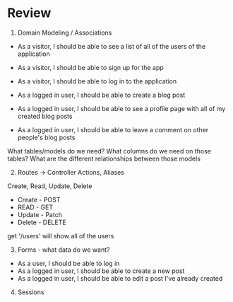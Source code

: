 # Review

1. Domain Modeling / Associations

  + As a visitor, I should be able to see a list of all of the users of the application

  + As a visitor, I should be able to sign up for the app
  + As a visitor, I should be able to log in to the application
  + As a logged in user, I should be able to create a blog post
  + As a logged in user, I should be able to see a profile page with all of my created blog posts
  + As a logged in user, I should be able to leave a comment on other people's blog posts

  What tables/models do we need?
  What columns do we need on those tables?
  What are the different relationships between those models

2. Routes -> Controller Actions, Aliases

  Create, Read, Update, Delete

  + Create - POST
  + READ - GET
  + Update - Patch
  + Delete - DELETE

  get '/users' will show all of the users

3. Forms - what data do we want?

  + As a user, I should be able to log in
  + As a logged in user, I should be able to create a new post
  + As a logged in user, I should be able to edit a post I've already created


4. Sessions
